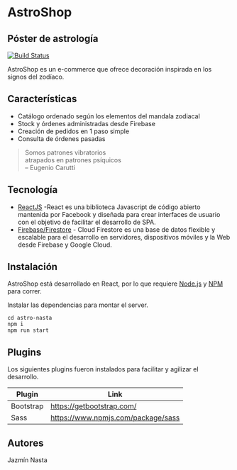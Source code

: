 <h1 class="code-line" data-line-start=0 data-line-end=1 ><a id="AstroShop_0"></a>AstroShop</h1>
<h2 class="code-line" data-line-start=1 data-line-end=2 ><a id="Pster_de_astrologa_1"></a>Póster de astrología</h2>
<p class="has-line-data" data-line-start="3" data-line-end="4"><a href="https://github.com/jazminnasta/astro-nasta"><img src="https://github.com/jazminnasta/astro-nasta/actions/workflows/manual.yml/badge.svg" alt="Build Status"></a></p>
<p class="has-line-data" data-line-start="5" data-line-end="6">AstroShop es un e-commerce que ofrece decoración inspirada en los signos del zodíaco.</p>
<h2 class="code-line" data-line-start=7 data-line-end=8 ><a id="Caractersticas_7"></a>Características</h2>
<ul>
<li class="has-line-data" data-line-start="9" data-line-end="10">Catálogo ordenado según los elementos del mandala zodiacal</li>
<li class="has-line-data" data-line-start="10" data-line-end="11">Stock y órdenes administradas desde Firebase</li>
<li class="has-line-data" data-line-start="11" data-line-end="12">Creación de pedidos en 1 paso simple</li>
<li class="has-line-data" data-line-start="12" data-line-end="13">Consulta de órdenes pasadas</li>
</ul>
<blockquote>
<p class="has-line-data" data-line-start="15" data-line-end="18">Somos patrones vibratorios<br>
atrapados en patrones psíquicos<br>
– Eugenio Carutti</p>
</blockquote>
<h2 class="code-line" data-line-start=19 data-line-end=20 ><a id="Tecnologa_19"></a>Tecnología</h2>
<ul>
<li class="has-line-data" data-line-start="21" data-line-end="22"><a href="https://es.reactjs.org/">ReactJS</a> -React es una biblioteca Javascript de código abierto mantenida por Facebook y diseñada para crear interfaces de usuario con el objetivo de facilitar el desarrollo de SPA.</li>
<li class="has-line-data" data-line-start="22" data-line-end="24"><a href="https://firebase.google.com/docs/firestore">Firebase/Firestore</a> - Cloud Firestore es una base de datos flexible y escalable para el desarrollo en servidores, dispositivos móviles y la Web desde Firebase y Google Cloud.</li>
</ul>
<h2 class="code-line" data-line-start=24 data-line-end=25 ><a id="Instalacin_24"></a>Instalación</h2>
<p class="has-line-data" data-line-start="26" data-line-end="27">AstroShop está desarrollado en React, por lo que requiere <a href="https://nodejs.org/">Node.js</a> y <a href="https://www.npmjs.com/">NPM</a> para correr.</p>
<p class="has-line-data" data-line-start="28" data-line-end="29">Instalar las dependencias para montar el server.</p>
<pre><code class="has-line-data" data-line-start="31" data-line-end="35" class="language-sh"><span class="hljs-built_in">cd</span> astro-nasta
npm i
npm run start
</code></pre>
<h2 class="code-line" data-line-start=36 data-line-end=37 ><a id="Plugins_36"></a>Plugins</h2>
<p class="has-line-data" data-line-start="38" data-line-end="39">Los siguientes plugins fueron instalados para facilitar y agilizar el desarrollo.</p>
<table class="table table-striped table-bordered">
<thead>
<tr>
<th>Plugin</th>
<th>Link</th>
</tr>
</thead>
<tbody>
<tr>
<td>Bootstrap</td>
<td><a href="https://getbootstrap.com/">https://getbootstrap.com/</a></td>
</tr>
<tr>
<td>Sass</td>
<td><a href="https://www.npmjs.com/package/sass">https://www.npmjs.com/package/sass</a></td>
</tr>
</tbody>
</table>
<h2 class="code-line" data-line-start=45 data-line-end=46 ><a id="Autores_45"></a>Autores</h2>
<p class="has-line-data" data-line-start="47" data-line-end="48">Jazmín Nasta</p>
